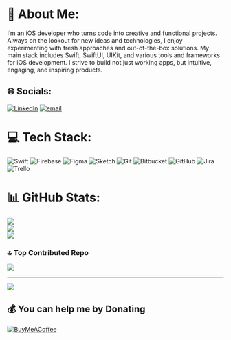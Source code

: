 # 💫 About Me:
I’m an iOS developer who turns code into creative and functional projects. Always on the lookout for new ideas and technologies, I enjoy experimenting with fresh approaches and out-of-the-box solutions. My main stack includes Swift, SwiftUI, UIKit, and various tools and frameworks for iOS development. I strive to build not just working apps, but intuitive, engaging, and inspiring products.


## 🌐 Socials:
[![LinkedIn](https://img.shields.io/badge/LinkedIn-%230077B5.svg?logo=linkedin&logoColor=white)](https://linkedin.com/in/danik-lubohinec) [![email](https://img.shields.io/badge/Email-D14836?logo=gmail&logoColor=white)](mailto:danik.lubohinec@gmail.com) 

# 💻 Tech Stack:
![Swift](https://img.shields.io/badge/swift-F54A2A?style=for-the-badge&logo=swift&logoColor=white) ![Firebase](https://img.shields.io/badge/firebase-%23039BE5.svg?style=for-the-badge&logo=firebase) ![Figma](https://img.shields.io/badge/figma-%23F24E1E.svg?style=for-the-badge&logo=figma&logoColor=white) ![Sketch](https://img.shields.io/badge/Sketch-FFB387?style=for-the-badge&logo=sketch&logoColor=black) ![Git](https://img.shields.io/badge/git-%23F05033.svg?style=for-the-badge&logo=git&logoColor=white) ![Bitbucket](https://img.shields.io/badge/bitbucket-%230047B3.svg?style=for-the-badge&logo=bitbucket&logoColor=white) ![GitHub](https://img.shields.io/badge/github-%23121011.svg?style=for-the-badge&logo=github&logoColor=white) ![Jira](https://img.shields.io/badge/jira-%230A0FFF.svg?style=for-the-badge&logo=jira&logoColor=white) ![Trello](https://img.shields.io/badge/Trello-%23026AA7.svg?style=for-the-badge&logo=Trello&logoColor=white)
# 📊 GitHub Stats:
![](https://github-readme-stats.vercel.app/api?username=daniklubohinec&theme=dark&hide_border=false&include_all_commits=false&count_private=false)<br/>
![](https://nirzak-streak-stats.vercel.app/?user=daniklubohinec&theme=dark&hide_border=false)<br/>
![](https://github-readme-stats.vercel.app/api/top-langs/?username=daniklubohinec&theme=dark&hide_border=false&include_all_commits=false&count_private=false&layout=compact)

### 🔝 Top Contributed Repo
![](https://github-contributor-stats.vercel.app/api?username=daniklubohinec&limit=5&theme=dark&combine_all_yearly_contributions=true)

---
[![](https://visitcount.itsvg.in/api?id=daniklubohinec&icon=0&color=0)](https://visitcount.itsvg.in)

  ## 💰 You can help me by Donating
  [![BuyMeACoffee](https://img.shields.io/badge/Buy%20Me%20a%20Coffee-ffdd00?style=for-the-badge&logo=buy-me-a-coffee&logoColor=black)](https://buymeacoffee.com/daniklubohinec) 

  
<!-- Proudly created with GPRM ( https://gprm.itsvg.in ) -->
